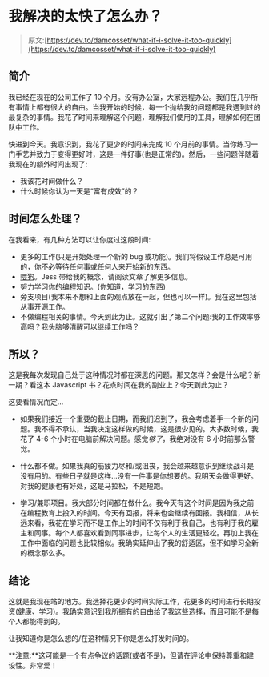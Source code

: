 # 我解决的太快了怎么办？

> 原文:[https://dev.to/damcosset/what-if-i-solve-it-too-quickly](https://dev.to/damcosset/what-if-i-solve-it-too-quickly)

## [](#introduction)简介

我已经在现在的公司工作了 10 个月。没有办公室，大家远程办公。我们在几乎所有事情上都有很大的自由。当我开始的时候，每一个抛给我的问题都是我遇到过的最复杂的事情。我花了时间来理解这个问题，理解我们使用的工具，理解如何在团队中工作。

快进到今天。我意识到，我花了更少的时间来完成 10 个月前的事情。当你练习一门手艺并致力于变得更好时，这是一件好事(也是正常的)。然后，一些问题伴随着我现在的额外时间出现了:

*   我该花时间做什么？
*   什么时候你认为一天是“富有成效”的？

## [](#what-to-do-with-the-time)时间怎么处理？

在我看来，有几种方法可以让你度过这段时间:

*   更多的工作(只是开始处理一个新的 bug 或功能)。我们将假设工作总是可用的，你不必等待任何事或任何人来开始新的东西。
*   [喂狗](https://dev.to/jess/how-dogfood-makes-us-better-devs)。Jess 带给我的概念，请阅读文章了解更多信息。
*   努力学习你的编程知识。(你知道，学习的东西)
*   旁支项目(我本来不想和上面的观点放在一起，但也可以一样)。我在这里包括从事开源工作。
*   不做编程相关的事情。今天到此为止。这就引出了第二个问题:我的工作效率够高吗？我头脑够清醒可以继续工作吗？

## [](#so)所以？

这是我每次发现自己处于这种情况时都在深思的问题。那又怎样？会是什么呢？新一期？看这本 Javascript 书？花点时间在我的副业上？今天到此为止？

这要看情况而定...

*   如果我们接近一个重要的截止日期，而我们迟到了，我会考虑着手一个新的问题。我不得不承认，当我决定这样做的时候，这是很少见的。大多数时候，我花了 4-6 个小时在电脑前解决问题。感觉*够了*，我绝对没有 6 小时前那么警觉。

*   什么都不做。如果我真的筋疲力尽和/或沮丧，我会越来越意识到继续战斗是没有用的。有些日子就是这样...没有一件事是你想要的。我明天会做得更好。对我的健康也有好处，这是马拉松，不是短跑。

*   学习/兼职项目。我大部分时间都在做什么。我今天有这个时间是因为我之前在编程教育上投入的时间。今天有回报，将来也会继续有回报。我相信，从长远来看，我花在学习而不是工作上的时间不仅有利于我自己，也有利于我的雇主和同事。每个人都喜欢看到同事进步，让每个人的生活更轻松。再加上我在工作中面临的问题也比较相似。我确实延伸出了我的舒适区，但不如学习全新的概念那么多。

## [](#conclusion)结论

这就是我现在站的地方。我选择花更少的时间实际工作，花更多的时间进行长期投资(健康、学习)。我确实意识到我所拥有的自由给了我这些选择，而且可能不是每个人都能得到的。

让我知道你是怎么想的/在这种情况下你是怎么打发时间的。

**注意:**这可能是一个有点争议的话题(或者不是)，但请在评论中保持尊重和建设性。非常爱！